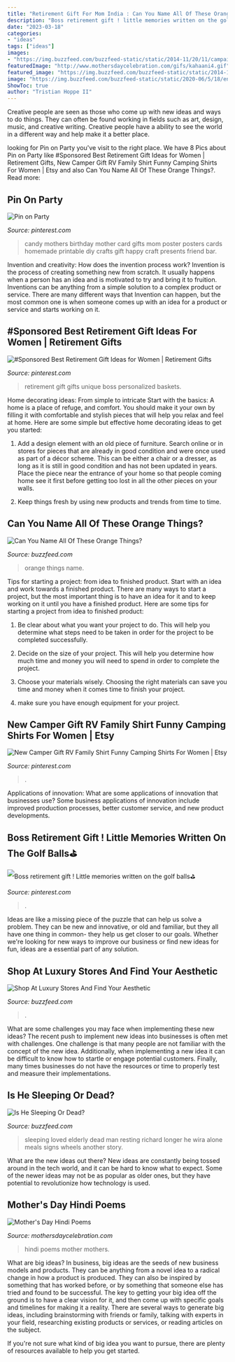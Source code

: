 ```yaml
---
title: "Retirement Gift For Mom India : Can You Name All Of These Orange Things?"
description: "Boss retirement gift ! little memories written on the golf balls⛳️"
date: "2023-03-18"
categories:
- "ideas"
tags: ["ideas"]
images:
- "https://img.buzzfeed.com/buzzfeed-static/static/2014-11/20/11/campaign_images/webdr06/is-he-sleeping-or-dead-2-11822-1416500872-19_dblbig.jpg"
featuredImage: "http://www.mothersdaycelebration.com/gifs/kahaani4.gif"
featured_image: "https://img.buzzfeed.com/buzzfeed-static/static/2014-11/20/11/campaign_images/webdr06/is-he-sleeping-or-dead-2-11822-1416500872-19_dblbig.jpg"
image: "https://img.buzzfeed.com/buzzfeed-static/static/2020-06/5/18/enhanced/64a46f743cf6/original-5262-1591381182-17.jpg?crop=1243:650;0,89%26downsize=1250:*"
ShowToc: true
author: "Tristian Hoppe II"
---
```



Creative people are seen as those who come up with new ideas and ways to do things. They can often be found working in fields such as art, design, music, and creative writing. Creative people have a ability to see the world in a different way and help make it a better place.

	

		
looking for Pin on Party you've visit to the right place. We have 8 Pics about Pin on Party like #Sponsored Best Retirement Gift Ideas for Women | Retirement Gifts, New Camper Gift RV Family Shirt Funny Camping Shirts For Women | Etsy and also Can You Name All Of These Orange Things?. Read more:
		
    
## Pin On Party

<img loading=lazy src="https://i.pinimg.com/736x/41/79/e0/4179e012803f14b03cce9739d500f06e.jpg" onerror="this.onerror=null;this.src='https://tse3.mm.bing.net/th?id=OIP.vi2zSkFOHcuLaK-eUAKiuwHaNJ&amp;pid=15.1';" alt="Pin on Party">

_Source: pinterest.com_

>candy mothers birthday mother card gifts mom poster posters cards homemade printable diy crafts gift happy craft presents friend bar. 

	

Invention and creativity: How does the invention process work?
Invention is the process of creating something new from scratch. It usually happens when a person has an idea and is motivated to try and bring it to fruition. Inventions can be anything from a simple solution to a complex product or service. There are many different ways that Invention can happen, but the most common one is when someone comes up with an idea for a product or service and starts working on it.

    
## #Sponsored Best Retirement Gift Ideas For Women | Retirement Gifts

<img loading=lazy src="https://i.pinimg.com/736x/2d/fa/fd/2dfafd7474983f907264cd5d8b677872.jpg" onerror="this.onerror=null;this.src='https://tse2.mm.bing.net/th?id=OIP.P3-rcvwYscWlAUuRYXvwPgHaL2&amp;pid=15.1';" alt="#Sponsored Best Retirement Gift Ideas for Women | Retirement Gifts">

_Source: pinterest.com_

>retirement gift gifts unique boss personalized baskets. 

	

Home decorating ideas: From simple to intricate
Start with the basics: A home is a place of refuge, and comfort. You should make it your own by filling it with comfortable and stylish pieces that will help you relax and feel at home. Here are some simple but effective home decorating ideas to get you started:
1. Add a design element with an old piece of furniture. Search online or in stores for pieces that are already in good condition and were once used as part of a décor scheme. This can be either a chair or a dresser, as long as it is still in good condition and has not been updated in years. Place the piece near the entrance of your home so that people coming home see it first before getting too lost in all the other pieces on your walls.

2. Keep things fresh by using new products and trends from time to time.

    
## Can You Name All Of These Orange Things?

<img loading=lazy src="https://img.buzzfeed.com/buzzfeed-static/static/2020-06/5/18/enhanced/64a46f743cf6/original-5262-1591381182-17.jpg?crop=1243:650;0,89%26downsize=1250:*" onerror="this.onerror=null;this.src='https://tse2.mm.bing.net/th?id=OIP.NDeBe5XVMWYELMbOj9RXdwHaD3&amp;pid=15.1';" alt="Can You Name All Of These Orange Things?">

_Source: buzzfeed.com_

>orange things name. 

	

Tips for starting a project: from idea to finished product.
Start with an idea and work towards a finished product. There are many ways to start a project, but the most important thing is to have an idea for it and to keep working on it until you have a finished product. Here are some tips for starting a project from idea to finished product: 
1. Be clear about what you want your project to do. This will help you determine what steps need to be taken in order for the project to be completed successfully. 

2. Decide on the size of your project. This will help you determine how much time and money you will need to spend in order to complete the project. 

3. Choose your materials wisely. Choosing the right materials can save you time and money when it comes time to finish your project. 

4. make sure you have enough equipment for your project.

    
## New Camper Gift RV Family Shirt Funny Camping Shirts For Women | Etsy

<img loading=lazy src="https://i.pinimg.com/736x/4b/ca/0a/4bca0ad8ace0e582908ea99835e4700a.jpg" onerror="this.onerror=null;this.src='https://tse3.mm.bing.net/th?id=OIP.bW6bn8UXoD7eXg5Aa9qU3wHaHa&amp;pid=15.1';" alt="New Camper Gift RV Family Shirt Funny Camping Shirts For Women | Etsy">

_Source: pinterest.com_

>. 

	

Applications of innovation: What are some applications of innovation that businesses use?
Some business applications of innovation include improved production processes, better customer service, and new product developments.

    
## Boss Retirement Gift ! Little Memories Written On The Golf Balls⛳️

<img loading=lazy src="https://i.pinimg.com/736x/0a/e4/b1/0ae4b144da7aaf6e659fb442cb6de040--retirement-parties-retirement-gifts.jpg" onerror="this.onerror=null;this.src='https://tse3.mm.bing.net/th?id=OIP.-XQstZ--d5waOORJIWeh2wHaJ3&amp;pid=15.1';" alt="Boss retirement gift ! Little memories written on the golf balls⛳️">

_Source: pinterest.com_

>. 

	

Ideas are like a missing piece of the puzzle that can help us solve a problem. They can be new and innovative, or old and familiar, but they all have one thing in common- they help us get closer to our goals. Whether we're looking for new ways to improve our business or find new ideas for fun, ideas are a essential part of any solution.

    
## Shop At Luxury Stores And Find Your Aesthetic

<img loading=lazy src="https://img.buzzfeed.com/buzzfeed-static/static/2020-11/24/17/enhanced/a9a3f8cd3397/original-24026-1606239396-6.jpg?crop=1024:537;0,1%26downsize=1250:*" onerror="this.onerror=null;this.src='https://tse2.mm.bing.net/th?id=OIP.HLezraMTBG3R4k_oN7JOzAHaD4&amp;pid=15.1';" alt="Shop At Luxury Stores And Find Your Aesthetic">

_Source: buzzfeed.com_

>. 

	

What are some challenges you may face when implementing these new ideas?
The recent push to implement new ideas into businesses is often met with challenges. One challenge is that many people are not familiar with the concept of the new idea. Additionally, when implementing a new idea it can be difficult to know how to startle or engage potential customers. Finally, many times businesses do not have the resources or time to properly test and measure their implementations.

    
## Is He Sleeping Or Dead?

<img loading=lazy src="https://img.buzzfeed.com/buzzfeed-static/static/2014-11/20/11/campaign_images/webdr06/is-he-sleeping-or-dead-2-11822-1416500872-19_dblbig.jpg" onerror="this.onerror=null;this.src='https://tse1.mm.bing.net/th?id=OIP.6ZvjTnXm_HdaXfqv1K-kKwHaE6&amp;pid=15.1';" alt="Is He Sleeping Or Dead?">

_Source: buzzfeed.com_

>sleeping loved elderly dead man resting richard longer he wira alone meals signs wheels another story. 

	

What are the new ideas out there?
New ideas are constantly being tossed around in the tech world, and it can be hard to know what to expect. Some of the newer ideas may not be as popular as older ones, but they have potential to revolutionize how technology is used.

    
## Mother&#039;s Day Hindi Poems

<img loading=lazy src="http://www.mothersdaycelebration.com/gifs/kahaani4.gif" onerror="this.onerror=null;this.src='https://tse2.mm.bing.net/th?id=OIP.xGRD4fhq7ym8rahPmlHjfAHaMv&amp;pid=15.1';" alt="Mother&#039;s Day Hindi Poems">

_Source: mothersdaycelebration.com_

>hindi poems mother mothers. 

	

What are big ideas?
In business, big ideas are the seeds of new business models and products. They can be anything from a novel idea to a radical change in how a product is produced. They can also be inspired by something that has worked before, or by something that someone else has tried and found to be successful. 
The key to getting your big idea off the ground is to have a clear vision for it, and then come up with specific goals and timelines for making it a reality. There are several ways to generate big ideas, including brainstorming with friends or family, talking with experts in your field, researching existing products or services, or reading articles on the subject. 

If you're not sure what kind of big idea you want to pursue, there are plenty of resources available to help you get started.

